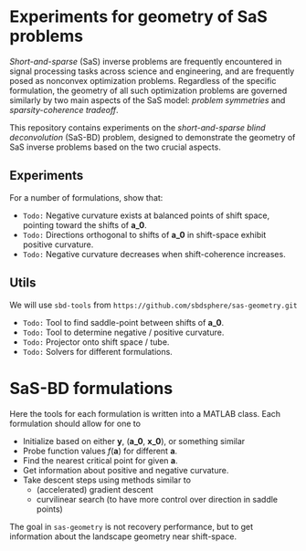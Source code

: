 # Experiments for geometry of SaS problems

*Short-and-sparse* (SaS) inverse problems are frequently encountered in signal processing tasks across science and engineering, and are frequently posed as nonconvex optimization problems. Regardless of the specific formulation, the geometry of all such optimization problems are governed similarly by two main aspects of the SaS model: *problem symmetries* and *sparsity-coherence tradeoff*.

This repository contains experiments on the *short-and-sparse blind deconvolution* (SaS-BD) problem, designed to demonstrate the geometry of SaS inverse problems based on the two crucial aspects.


## Experiments

For a number of formulations, show that:

- `Todo:` Negative curvature exists at balanced points of shift space, pointing toward the shifts of **a_0**.
- `Todo:` Directions orthogonal to shifts of **a_0** in shift-space exhibit positive curvature.
- `Todo:` Negative curvature decreases when shift-coherence increases.


## Utils
We will use `sbd-tools` from `https://github.com/sbdsphere/sas-geometry.git`

- `Todo:` Tool to find saddle-point between shifts of **a_0**.
- `Todo:` Tool to determine negative / positive curvature.
- `Todo:` Projector onto shift space / tube.
- `Todo:` Solvers for different formulations.


# SaS-BD formulations

Here the tools for each formulation is written into a MATLAB class. Each formulation should allow for one to

- Initialize based on either **y**, (**a_0**, **x_0**), or something similar
- Probe function values *f*(**a**) for different **a**.
- Find the nearest critical point for given **a**.
- Get information about positive and negative curvature.
- Take descent steps using methods similar to
  - (accelerated) gradient descent
  - curvilinear search (to have more control over direction in saddle points)

The goal in `sas-geometry` is not recovery performance, but to get information about  the landscape geometry near shift-space.
